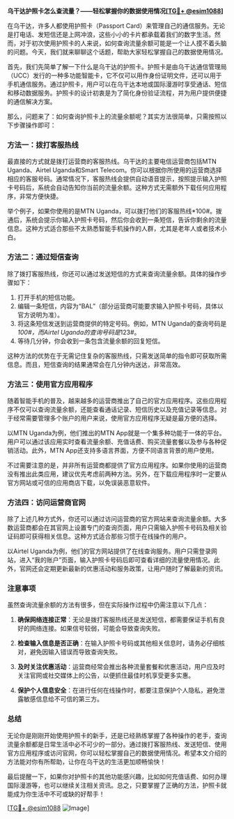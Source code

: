 **乌干达护照卡怎么查流量？——轻松掌握你的数据使用情况[[TG💪+ @esim1088](https://t.me/s/esim1088)]**

在乌干达，许多人都使用护照卡（Passport Card）来管理自己的通信服务。无论是打电话、发短信还是上网冲浪，这些小小的卡片都承载着我们的数字生活。然而，对于初次使用护照卡的人来说，如何查询流量余额可能是一个让人摸不着头脑的问题。今天，我们就来聊聊这个话题，帮助大家轻松掌握自己的数据使用情况。

首先，我们先简单了解一下什么是乌干达的护照卡。护照卡是由乌干达通信管理局（UCC）发行的一种多功能智能卡，它不仅可以用作身份证明文件，还可以用于手机通信服务。通过护照卡，用户可以在乌干达本地或国际漫游时享受通话、短信和移动数据服务。护照卡的设计初衷是为了简化身份验证流程，并为用户提供便捷的通信解决方案。

那么，问题来了：如何查询护照卡上的流量余额呢？其实方法很简单，只需按照以下步骤操作即可：

### 方法一：拨打客服热线

最直接的方式就是拨打运营商的客服热线。乌干达的主要电信运营商包括MTN Uganda、Airtel Uganda和Smart Telecom。你可以根据你所使用的运营商选择相应的客服号码。通常情况下，客服热线会提供自动语音提示，按照提示输入护照卡号码后，系统会自动告知你当前的流量余额。这种方式无需额外下载任何应用程序，非常方便快捷。

举个例子，如果你使用的是MTN Uganda，可以拨打他们的客服热线*100#。拨通后，系统会提示你输入护照卡号码，然后你会收到一条短信，告诉你剩余的流量信息。这种方式适合那些不太熟悉智能手机操作的人群，尤其是老年人或者技术小白。

### 方法二：通过短信查询

除了拨打客服热线，你还可以通过发送短信的方式来查询流量余额。具体的操作步骤如下：

1. 打开手机的短信功能。
2. 编辑一条短信，内容为“BAL”（部分运营商可能要求输入护照卡号码，具体以官方说明为准）。
3. 将这条短信发送到运营商提供的特定号码。例如，MTN Uganda的查询号码是*100#，而Airtel Uganda的查询号码是*123#。
4. 等待几分钟，你会收到一条包含流量余额的回复短信。

这种方法的优势在于无需记住复杂的客服热线，只需发送简单的指令即可获取所需信息。而且，短信查询的结果通常会在几分钟内送达，非常高效。

### 方法三：使用官方应用程序

随着智能手机的普及，越来越多的运营商推出了自己的官方应用程序。这些应用程序不仅可以查询流量余额，还能查看通话记录、短信历史以及充值记录等信息。对于经常需要管理多个账户的用户来说，使用官方应用程序无疑是最方便的选择。

以MTN Uganda为例，他们推出的MTN App就是一个集多种功能于一体的平台。用户可以通过该应用实时查看流量余额、充值话费、购买流量套餐以及参与各种促销活动。此外，MTN App还支持多语言界面，方便不同语言背景的用户使用。

不过需要注意的是，并非所有运营商都提供了官方应用程序。如果你使用的运营商没有推出此类应用，建议优先考虑前两种方法。另外，在下载应用程序时一定要从官方网站或可信的应用商店下载，以免误装恶意软件。

### 方法四：访问运营商官网

除了上述几种方式外，你还可以通过访问运营商的官方网站来查询流量余额。大多数运营商都会在其官网上设置专门的查询页面，用户只需输入护照卡号码及相关验证码即可获得相关信息。这种方式适合那些习惯于在线操作的用户。

以Airtel Uganda为例，他们的官方网站提供了在线查询服务。用户只需登录网站，进入“我的账户”页面，输入护照卡号码后即可查看详细的流量使用情况。此外，官网还会定期更新最新的优惠活动和服务政策，让用户随时了解最新的资讯。

### 注意事项

虽然查询流量余额的方法有很多，但在实际操作过程中仍需注意以下几点：

1. **确保网络连接正常**：无论是拨打客服热线还是发送短信，都需要保证手机有良好的网络连接。如果信号较弱，可能会导致查询失败。
   
2. **检查输入信息是否正确**：在输入护照卡号码或其他相关信息时，请务必仔细核对，避免因输入错误而导致查询失败。

3. **及时关注优惠活动**：运营商经常会推出各种流量套餐和优惠活动，用户应及时关注官网或社交媒体上的公告，以便抓住最佳时机享受更多实惠。

4. **保护个人信息安全**：在进行任何在线操作时，都要注意保护个人隐私，避免泄露敏感信息给不可信的第三方。

### 总结

无论你是刚刚开始使用护照卡的新手，还是已经熟练掌握了各种操作的老手，查询流量余额都是日常生活中必不可少的一部分。通过拨打客服热线、发送短信、使用官方应用程序或访问官网，你可以轻松掌握自己的数据使用情况。希望本文介绍的方法能对你有所帮助，让你在乌干达的生活更加顺畅愉快！

最后提醒一下，如果你对护照卡的其他功能感兴趣，比如如何充值话费、如何办理国际漫游等，也可以继续关注相关资讯。总之，只要掌握了正确的方法，护照卡就能成为你生活中不可或缺的好帮手！

[[TG💪+ @esim1088](https://t.me/s/esim1088) ![Image](https://i.postimg.cc/4NQfJmqS/Snipaste-2025-05-13-00-14-12.png)]